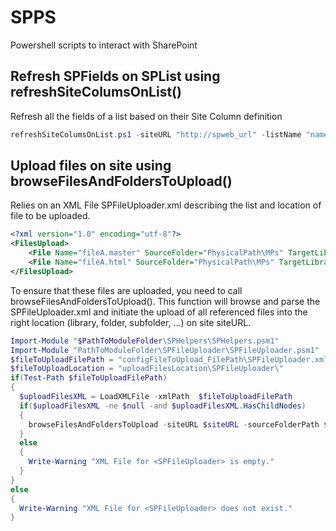 # SPPS
Powershell scripts to interact with SharePoint


##  Refresh SPFields on SPList using refreshSiteColumsOnList()
Refresh all the fields of a list based on their Site Column definition
```Powershell
refreshSiteColumsOnList.ps1 -siteURL "http://spweb_url" -listName "name of the list"
```

##  Upload files on site using browseFilesAndFoldersToUpload()
Relies on an XML File SPFileUploader.xml describing the list and location of file to be uploaded.
```XML
<?xml version="1.0" encoding="utf-8"?>
<FilesUpload>
	<File Name="fileA.master" SourceFolder="PhysicalPath\MPs" TargetLibrary="Master Page Gallery" TargetFolder="CustomFolder"></File>
	<File Name="fileA.html" SourceFolder="PhysicalPath\MPs" TargetLibrary="Master Page Gallery" TargetFolder="CustomFolder"></File>
</FilesUpload>
```

To ensure that these files are uploaded, you need to call browseFilesAndFoldersToUpload().
This function will browse and parse the SPFileUploader.xml and initiate the upload of all referenced files into the right location (library, folder, subfolder, ...) on site siteURL.

```Powershell
Import-Module "$PathToModuleFolder\SPHelpers\SPHelpers.psm1"
Import-Module "PathToModuleFolder\SPFileUploader\SPFileUploader.psm1"
$fileToUploadFilePath = "configFileToUpload_FilePath\SPFileUploader.xml"
$fileToUploadLocation = "uploadFilesLocation\SPFileUploader\"
if(Test-Path $fileToUploadFilePath)
{
  $uploadFilesXML = LoadXMLFile -xmlPath  $fileToUploadFilePath
  if($uploadFilesXML -ne $null -and $uploadFilesXML.HasChildNodes)
  {
    browseFilesAndFoldersToUpload -siteURL $siteURL -sourceFolderPath $fileToUploadLocation -uploadFilesXML $uploadFilesXML 
  }
  else
  {
    Write-Warning "XML File for <SPFileUploader> is empty." 
  }
}
else
{
  Write-Warning "XML File for <SPFileUploader> does not exist."
}
```
